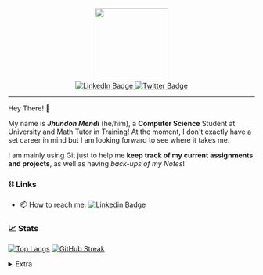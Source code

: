 <div id="header" align="center">
  
  <img src="https://pixeljoint.com/files/icons/full/raven_hop_160.gif" width="150"/>
  <div id="badges">
    <a href="https://www.linkedin.com/in/jmendi2021/">
      <img src="https://img.shields.io/badge/LinkedIn-blue?style=for-the-badge&logo=linkedin&logoColor=white" alt="LinkedIn Badge"/>
    </a>
    <a href="https://twitter.com/JMendi2021">
      <img src="https://img.shields.io/badge/Twitter-blue?style=for-the-badge&logo=twitter&logoColor=white" alt="Twitter Badge"/>
    </a>
  </div>
</div>

---
Hey There! 👋

My name is **_Jhundon Mendi_** (he/him), a **Computer Science** Student at University and Math Tutor in Training! At the moment, I don't exactly have a set career in mind but I am looking forward to see where it takes me.

I am mainly using Git just to help me **keep track of my current assignments and projects**, as well as having _back-ups of my Notes_!
### ⛓️ Links
- 📫 How to reach me: [![Linkedin Badge](https://img.shields.io/badge/-LinkedIn-blue?style=flat&logo=Linkedin&logoColor=white)](https://www.linkedin.com/in/jmendi2021/)
<!--
- 🌐 Website: [![Website Badge](https://img.shields.io/badge/-Website-purple?style=flat&logo=Website&logoColor=white)](WIP)
Not Ready! 🤭
-->

### 📈 Stats 
[![Top Langs](https://github-readme-stats.vercel.app/api/top-langs/?username=JMendi2021&theme=dark)](https://github.com/anuraghazra/github-readme-stats)
[![GitHub Streak](http://github-readme-streak-stats.herokuapp.com?user=JMendi2021&theme=dark&date_format=M%20j%5B%2C%20Y%5D)](https://git.io/streak-stats)

<details>
<summary>Extra</summary>  
  <h4>Things that I enjoy:</h4>
  <ul>
	  <li>🎮 Video Games</li>
	  <li>📖 Reading</li>
    <li>🎵 Music (No set preference!)</li>
    <li>🤖 Artificial Intelligence/Machine Learning (No set preference!)</li>
    <li>📕 Theory of Computation (No set preference!)</li>
	</ul>

  <h4>Programming Learning:</h4>
  <ul>
	  <li>Tic Tac Toe with Minimax Algorithm</li>
	</ul>
  
  <h4> 📓 Note Taking Application: Obsidian </h4>
</details>
